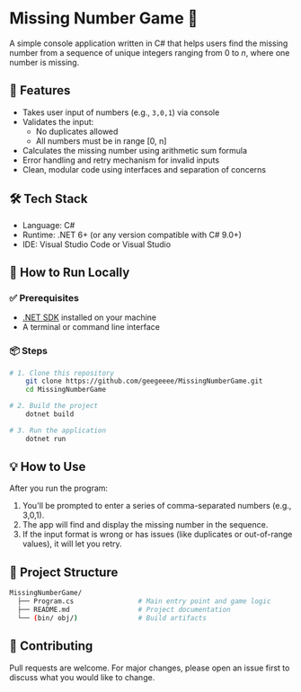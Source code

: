 # Missing Number Game 🎯

A simple console application written in C# that helps users find the missing number from a sequence of unique integers ranging from 0 to _n_, where one number is missing.

## 📌 Features

- Takes user input of numbers (e.g., `3,0,1`) via console
- Validates the input:
  - No duplicates allowed
  - All numbers must be in range [0, n]
- Calculates the missing number using arithmetic sum formula
- Error handling and retry mechanism for invalid inputs
- Clean, modular code using interfaces and separation of concerns

## 🛠️ Tech Stack

- Language: C#
- Runtime: .NET 6+ (or any version compatible with C# 9.0+)
- IDE: Visual Studio Code or Visual Studio

## 🚀 How to Run Locally

### ✅ Prerequisites

- [.NET SDK](https://dotnet.microsoft.com/download) installed on your machine
- A terminal or command line interface

### 📦 Steps

```bash
# 1. Clone this repository
    git clone https://github.com/geegeeee/MissingNumberGame.git
    cd MissingNumberGame

# 2. Build the project
    dotnet build

# 3. Run the application
    dotnet run
```

## 💡 How to Use

After you run the program:
1. You'll be prompted to enter a series of comma-separated numbers (e.g., 3,0,1).
2. The app will find and display the missing number in the sequence.
3. If the input format is wrong or has issues (like duplicates or out-of-range values), it will let you retry.

## 📁 Project Structure
```bash
MissingNumberGame/ 
  ├── Program.cs                # Main entry point and game logic
  ├── README.md                 # Project documentation
  └── (bin/ obj/)               # Build artifacts
```

## 🤝 Contributing

Pull requests are welcome. For major changes, please open an issue first to discuss what you would like to change.
